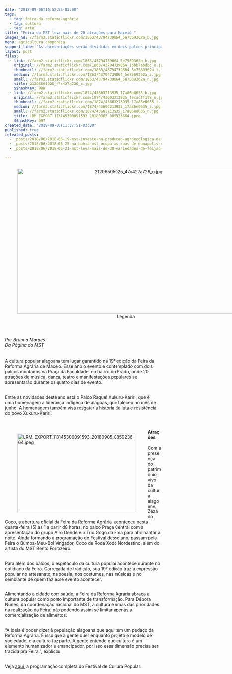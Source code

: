 ```yaml
---
date: "2018-09-06T10:52:55-03:00"
tags:
  - tag: feira-da-reforma-agrária
  - tag: cultura
  - tag: arte
title: "Feira do MST leva mais de 20 atrações para Maceió "
images_hd: //farm2.staticflickr.com/1863/43794739864_5e7569362a_b.jpg
menu: agricultura camponesa
support_line: "As apresentações serão divididas em dois palcos principais  "
layout: post
files:
  - link: //farm2.staticflickr.com/1863/43794739864_5e7569362a_b.jpg
    original: //farm2.staticflickr.com/1863/43794739864_1bbb7abdbc_o.jpg
    thumbnail: //farm2.staticflickr.com/1863/43794739864_5e7569362a_t.jpg
    medium: //farm2.staticflickr.com/1863/43794739864_5e7569362a_z.jpg
    small: //farm2.staticflickr.com/1863/43794739864_5e7569362a_n.jpg
    title: 21206505025_47c427a726_o.jpg
    $$hashKey: 08W
  - link: //farm2.staticflickr.com/1874/43603213935_17a86e0635_b.jpg
    original: //farm2.staticflickr.com/1874/43603213935_fecacff1f8_o.jpg
    thumbnail: //farm2.staticflickr.com/1874/43603213935_17a86e0635_t.jpg
    medium: //farm2.staticflickr.com/1874/43603213935_17a86e0635_z.jpg
    small: //farm2.staticflickr.com/1874/43603213935_17a86e0635_n.jpg
    title: LRM_EXPORT_113145300091593_20180905_085923664.jpeg
    $$hashKey: 097
created_date: "2018-09-06T11:37:51-03:00"
published: true
releated_posts:
  - _posts/2018/06/2018-06-19-mst-investe-na-producao-agroecologica-de-norte-a-sul-da-bahia.md
  - _posts/2018/06/2018-06-25-na-bahia-mst-ocupa-as-ruas-de-eunapolis-com-mais-de-12-toneladas-de-alimentos.md
  - _posts/2018/06/2018-06-21-mst-leva-mais-de-30-variedades-de-feijao-organico-ao-coracao-de-piratini-no-rio-grande-do-sul.md

---
```

<div style="text-align:center">
<figure class="image" style="display:inline-block"><img alt="21206505025_47c427a726_o.jpg" height="467" src="//farm2.staticflickr.com/1863/43794739864_5e7569362a_b.jpg" width="700" />
<figcaption>Legenda</figcaption>
</figure>
</div>

<p>&nbsp;</p>

<p><em>Por Brunna Moraes<br />
Da P&aacute;gina do MST&nbsp;</em><br />
<br />
<br />
A cultura popular alagoana tem lugar garantido na 19&deg; edi&ccedil;&atilde;o da Feira da Reforma Agr&aacute;ria de Macei&oacute;.&nbsp;Esse ano o evento &eacute; contemplado com dois palcos montados na Pra&ccedil;a da Faculdade, no bairro do Prado, onde 20 atra&ccedil;&otilde;es de&nbsp;m&uacute;sica, dan&ccedil;a, teatro e manifesta&ccedil;&otilde;es populares se apresentar&atilde;o durante os quatro dias de evento.</p>

<p><br />
Entre as novidades deste ano est&aacute;&nbsp;o Palco Raquel Xukuru-Kariri, que &eacute; uma&nbsp;homenagem a&nbsp;lideran&ccedil;a ind&iacute;gena de alagoas, que faleceu no m&ecirc;s de junho. A homenagem tamb&eacute;m visa resgatar a hist&oacute;ria de luta e resist&ecirc;ncia do povo Xukuru-Kariri.</p>

<p>&nbsp;</p>

<figure class="image" style="float:left"><img alt="LRM_EXPORT_113145300091593_20180905_085923664.jpeg" height="253" src="//farm2.staticflickr.com/1874/43603213935_17a86e0635_b.jpg" width="380" />
<figcaption></figcaption>
</figure>

<p><strong>Atra&ccedil;&otilde;es </strong><br />
<br />
Com a presen&ccedil;a do patrim&ocirc;nio vivo da cultura alagoana, Zeza do Coco, a abertura oficial da Feira da Reforma Agr&aacute;ria&nbsp; aconteceu nesta quarta-feira (5),as 1&nbsp;a partir d8 horas, no palco Pra&ccedil;a Central com a apresenta&ccedil;&atilde;o do grupo Afro Dend&ecirc; e o Trio Gogo da Ema para abrilhantar a noite. Ainda formando a programa&ccedil;&atilde;o do Festival desse ano, passam pela Feira o Bumba-Meu-Boi Vingador, Coco de Roda Xod&oacute; Nordestino, al&eacute;m do artista do MST Bento Forrozeiro.</p>

<p><br />
Para al&eacute;m dos palcos, o espet&aacute;culo da cultura popular acontece durante no cotidiano da Feira. Carregada de tradi&ccedil;&atilde;o, sua 19&deg; edi&ccedil;&atilde;o traz a express&atilde;o popular no artesanato, na poesia, nos costumes, nas m&uacute;sicas e no semblante de quem faz esse evento acontecer.</p>

<p><br />
Alimentando a cidade com sa&uacute;de, a Feira da Reforma Agr&aacute;ria abra&ccedil;a a cultura popular como ponto importante de transforma&ccedil;&atilde;o. Para D&eacute;bora Nunes, da coordena&ccedil;&atilde;o nacional do MST, a cultura &eacute; umas das prioridades na realiza&ccedil;&atilde;o da Feira, n&atilde;o podendo assim se limitar apenas a comercializa&ccedil;&atilde;o de alimentos.</p>

<p><br />
&ldquo;A ideia &eacute; poder dizer &agrave; popula&ccedil;&atilde;o alagoana que aqui tem um peda&ccedil;o da Reforma Agr&aacute;ria. &Eacute; isso que a gente quer enquanto projeto e modelo de sociedade, e a cultura faz parte. A gente entende que cultura &eacute; um elemento humanizador e emancipador, por isso essa dimens&atilde;o precisa ser trazida pra Feira.&rdquo;, explicou.</p>

<p><br />
Veja <a href="https://www.facebook.com/FeiraReformaAgraria/?hc_ref=ARSRJuGTE_3gnvJlEoIEfJXsQzVHp9XnNdfsZTQuxw2WR_4eCLLRevIfb4IBjDxghDY&amp;fref=nf&amp;__xts__[0]=68.ARD-inTlp1q6H7jFaZfFoHtv6PZhRQnwatwJ4rmQBG7depmli3CUtrQa-gq_DbAugHp7htB2Zv7AuwXEUyy3nHyjJLLtEeiG2mB9LnThcY5OxDjPzT92ZgnBQMLYbcKm51PcjQUsR9AyY4v-CAA0ouSqvn8M6-AdU-mcTj8e_JTOx8ZEIYdhPA&amp;__tn__=kCH-R">aqui </a>&nbsp;a programa&ccedil;&atilde;o completa do Festival de Cultura Popular:</p>
